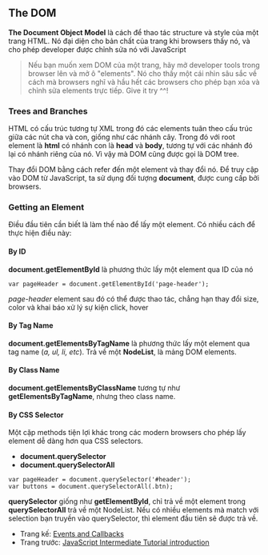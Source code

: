 ## The DOM

**The Document Object Model** là cách để thao tác structure và style của một trang HTML. Nó đại diện cho bản chất của trang khi browsers thấy nó, và cho phép developer được chỉnh sửa nó với JavaScript
> Nếu bạn muốn xem DOM của một trang, hãy mở developer tools trong browser lên và mở ô "elements". Nó cho thấy một cái nhìn sâu sắc về cách mà browsers nghĩ và hầu hết các browsers cho phép bạn xóa và chỉnh sửa elements trực tiếp. Give it try ^^!

### Trees and Branches

HTML có cấu trúc tương tự XML trong đó các elements tuân theo cấu trúc giữa các nút cha và con, giống như các nhánh cây. Trong đó với root element là **html** có nhánh con là **head** và **body**, tương tự với các nhánh đó lại có nhánh riêng của nó. Vì vậy mà DOM cũng được gọi là DOM tree.

Thay đổi DOM bằng cách refer đến một element và thay đổi nó. Để truy cập vào DOM từ JavaScript, ta sử dụng đối tượng **document**, được cung cấp bởi browsers.

### Getting an Element

Điều đầu tiên cần biết là làm thế nào để lấy một element. Có nhiều cách để thực hiện điều này:

#### By ID

**document.getElementById** là phương thức lấy một element qua ID của nó
```
var pageHeader = document.getElementById('page-header');
```
*page-header* element sau đó có thể được thao tác, chẳng hạn thay đổi size, color và khai báo xử lý sự kiện click, hover

#### By Tag Name

**document.getElementsByTagName** là phương thức lấy một element qua tag name (*a, ul, li, etc*). Trả về một **NodeList**, là mảng DOM elements.

#### By Class Name

**document.getElementsByClassName** tương tự như **getElementsByTagName**, nhưng theo class name.

#### By CSS Selector

Một cặp methods tiện lợi khác trong các modern browsers cho phép lấy element dễ dàng hơn qua CSS selectors. 
- **document.querySelector**
- **document.querySelectorAll**

```
var pageHeader = document.querySelector('#header');
var buttons = document.querySelectorAll(.btn);
```
**querySelector** giống như **getElementById**, chỉ trả về một element trong **querySelectorAll** trả về một NodeList. Nếu có nhiều elements mà match với selection bạn truyền vào querySelector, thì element đầu tiên sẽ được trả về.

- Trang kế: [Events and Callbacks]()
- Trang trước: [JavaScript Intermediate Tutorial introduction]()